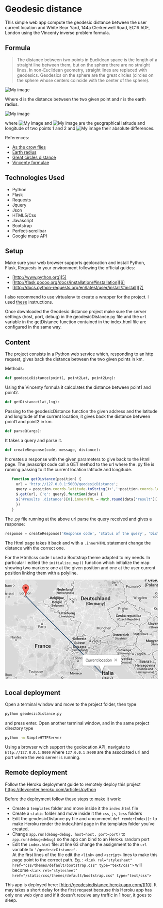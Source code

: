                                                                      
                                                                     
                                                                     
                                             
# Geodesic distance

This simple web app compute the geodesic distance between the user current location
and White Bear Yard, 144a Clerkenwell Road, EC1R 5DF, London using the Vincenty inverse problem formula.

## Formula
>The distance between two points in Euclidean space is the length of a straight line between them, 
>but on the sphere there are no straight lines. In non-Euclidean geometry, straight lines are replaced with geodesics. 
>Geodesics on the sphere are the great circles (circles on the sphere whose centers coincide with the center of the sphere).

![My image](http://upload.wikimedia.org/math/c/1/7/c17844eb1b592111004f85534aff5edc.png)

Where d is the distance between the two given point and r is the earth radius.

![My image](http://upload.wikimedia.org/math/d/a/0/da0c0f7924ada281d56e483d2ecd5427.png)

where
 ![My image](http://upload.wikimedia.org/math/e/2/3/e23a13fb09f165ddfb021cbad7f03ba8.png)
and 
 ![My image](http://upload.wikimedia.org/math/b/5/6/b565d9b23e99e96e3e9265cf4a9c7bdd.png)
 are the geographical latitude and longitude of two points 1 and 2 and 
 ![My image](http://upload.wikimedia.org/math/1/3/0/1308eec7499402d4707ae0effa10ab51.png)
their absolute differences.

References:
* [As the crow flies][1]
* [Earth radius][2]
* [Great circles distance][3]
* [Vincenty formulae][4]

## Technologies Used

* Python
* Flask
* Requests
* Jquery
* Json
* HTML5/Css
* Javascript
* Bootstrap
* Perfect-scrollbar
* Google maps API

## Setup
Make sure your web browser supports geolocation and install Python, Flask, Requests in your environment following the official guides: 

* [http://www.python.org][5]
* [http://flask.pocoo.org/docs/installation/#installation][6]
* [http://docs.python-requests.org/en/latest/user/install/#install][7]

I also recommend to use virtualenv to create a wrapper for the project. I used [these][9] instructions.

Once downloaded the Geodesic distance project make sure the server settings (host, port, debug)
in the geodesicDistance.py file and the `url` variable
in the getDistance function contained in the index.html file are configured in the same way.

## Content

The project consists in a Python web service which, responding to an http request, gives back the distance between the two given points in km.

Methods:
```Python
def geodesicDistance(point1, point2Lat, point2Lng):
```
Using the Vincenty formula it calcolates the distance between point1 and point2. 
```Python
def getDistance(lat,lng):
```
Passing to the geodesicDistance function the given address and the latitude and longitude of the current location, it gives back the distance between point1 and point2 in km.
```Python
def parseQ(args):
```
It takes a query and parse it.
```Python
def createResponse(code, message, distance):
```
It creates a response with the given parameters to give back to the Html page.
The javascript code call a GET method to the url where the .py file is running passing to it the current location latitude and longitude.
```Javascript
   function getDistance(position) {
     url = 'http://127.0.0.1:5000/geodesicDistance';
     query = position.coords.latitude.toString()+','+position.coords.longitude.toString();
     $.get(url, {'q': query},function(data) {
     $('#results .distance')[0].innerHTML = Math.round(data['result']['distance']*1000)/1000;
     })
   }
```                     
The .py file running at the above url parse the query received and gives a response:
``` Python
response = createResponse('Response code', 'Status of the query', 'Distance between the two points')
```
The Html page takes it back and with a `.innerHTML` statement change the distance with the correct one.

For the Html/css code I used a Bootstrap theme adapted to my needs. In particular I edited the `initialize_map()`
function which initialize the map showing two markers: one at the given position and one at the user current position linking them 
with a polyline.

![My image](css/images/Polyline.png)

## Local deployment
Open a terminal window and move to the project folder, then type 
``` Bash
python geodesicDistance.py
``` 
and press enter.
Open another terminal window, and in the same project directory type
``` Bash
python -m SimpleHTTPServer
```
Using a browser wich support the geolocation API, navigate to `http://127.0.0.1:8000`
where `127.0.0.1:8000` are the associated url and port where the web server is running. 



## Remote deployment
Follow the Heroku deployment guide to remotely deploy this project
https://devcenter.heroku.com/articles/python

Before the deployment follow these steps to make it work:
* Create a `templates` folder and move inside it the `index.html` file
* Create a `static` folder and move inside it the `css`, `js`, `less` folders 
* Edit the geodesicDistance.py file and uncomment `def renderIndex():` to make Heroku render the index.html page in the templates folder you've created.
* Change `app.run(debug=debug, host=host, port=port)` to `app.run(debug=debug)` so the app can bind to an Heroku random port
* Edit the `index.html` file: at line 63 change the assignment to the `url` variable to `'/geodesicDistance'`.  
  At the first lines of the file edit the `<link>` and `<script>` lines to make this page point to the correct path. 
  Eg. : `<link rel="stylesheet" href="css/themes/default/bootstrap.css" type="text/css">` will become 
  `<link rel="stylesheet" href="/static/css/themes/default/bootstrap.css" type="text/css">`

This app is deployed here: [http://geodesicdistance.herokuapp.com/][10]. 
It may takes a short delay for the first request because this Heroku app has only one web dyno and if it doesn't receive any traffic in 1 hour, it goes to sleep.

[1]: http://en.wikipedia.org/wiki/As_the_crow_flies
[2]: http://en.wikipedia.org/wiki/Earth_radius
[3]: http://en.wikipedia.org/wiki/Great-circle_distance
[4]: http://en.wikipedia.org/wiki/Vincenty%27s_formulae
[5]: http://www.python.org
[6]: http://flask.pocoo.org/docs/installation/#installation
[7]: http://docs.python-requests.org/en/latest/user/install/#install
[8]: https://developers.google.com/maps/documentation/geocoding/
[9]: http://www.silverwareconsulting.com/index.cfm/2012/7/24/Getting-Started-with-virtualenv-and-virtualenvwrapper-in-Python
[10]: http://geodesicdistance.herokuapp.com/

